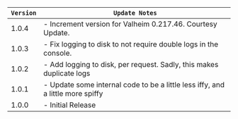 | `Version` | `Update Notes`                                                                 |
|-----------|--------------------------------------------------------------------------------|
| 1.0.4     | - Increment version for Valheim 0.217.46. Courtesy Update.                     |
| 1.0.3     | - Fix logging to disk to not require double logs in the console.               |
| 1.0.2     | - Add logging to disk, per request. Sadly, this makes duplicate logs           |
| 1.0.1     | - Update some internal code to be a little less iffy, and a little more spiffy |
| 1.0.0     | - Initial Release                                                              |